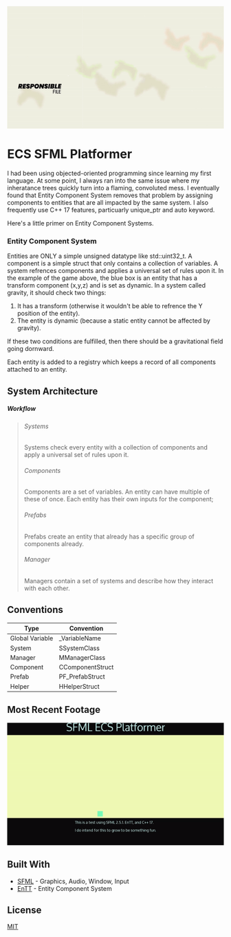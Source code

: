 <p align="center">
  <img src="README/SS.gif">
</p>

# ECS SFML Platformer
I had been using objected-oriented programming since learning my first language. At some point, I always ran into the same issue where my inheratance trees quickly turn into a flaming, convoluted mess. I eventually found that Entity Component System removes that problem by assigning components to entities that are all impacted by the same system. I also frequently use C++ 17 features, particuarly unique_ptr and auto keyword.

Here's a little primer on Entity Component Systems.

### Entity Component System

Entities are ONLY a simple unsigned datatype like std::uint32_t. A component is a simple struct that only contains a collection of variables. A system refrences components and applies a universal set of rules upon it. In the example of the game above, the blue box is an entity that has a transform component (x,y,z) and is set as dynamic. In a system called gravity, it should check two things:

1) It has a transform (otherwise it wouldn't be able to refrence the Y position of the entity).
2) The entity is dynamic (because a static entity cannot be affected by gravity).

If these two conditions are fulfilled, then there should be a gravitational field going dornward. 

Each entity is added to a registry which keeps a record of all components attached to an entity. 

## System Architecture

##### Workflow

> ###### Systems
>
> Systems check every entity with a collection of components and apply a universal set of rules upon it.
> 
> ###### Components
>
> Components are a set of variables. An entity can have multiple of these of once. Each entity has their own
> inputs for the component;
>
> ###### Prefabs
>
> Prefabs create an entity that already has a specific group of components already.
>
> ###### Manager
>
> Managers contain a set of systems and describe how they interact with each other.
>

## Conventions

| Type                    | Convention                                                 |
| ----------------------- | ---------------------------------------------------------- |
| Global Variable         | &#95;VariableName                                          |
| System                  | SSystemClass                                               |
| Manager                 | MManagerClass                                              |
| Component               | CComponentStruct                                           |
| Prefab                  | PF_PrefabStruct                                            |
| Helper                  | HHelperStruct                                              |


## Most Recent Footage
<img src="README/ESGameplay.gif">

## Built With
* [SFML](https://github.com/SFML/SFML) - Graphics, Audio, Window, Input
* [EnTT](https://github.com/skypjack/entt/) - Entity Component System

## License
[MIT](https://choosealicense.com/licenses/mit/)
